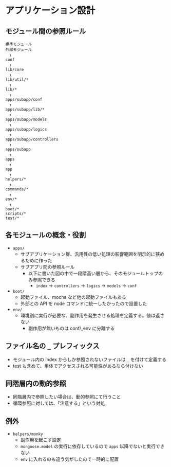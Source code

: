 # アプリケーション設計

## モジュール間の参照ルール
```
標準モジュール
外部モジュール
　↑
conf
　↑
lib/core
　↑
lib/util/*
　↑
lib/*
　↑
apps/subapp/conf
　↑
apps/subapp/lib/*
　↑
apps/subapp/models
　↑
apps/subapp/logics
　↑
apps/subapp/controllers
　↑
apps/subapp
　↑
apps
　↑
app
　↑
helpers/*
　↑
commands/*
　↑
env/*
　↑
boot/*
scripts/*
test/*
```


## 各モジュールの概念・役割
- `apps/`
  - サブアプリケーション群、汎用性の低い処理の影響範囲を明示的に狭めるために作った
  - サブアプリ間の参照ルール
    - 以下に書いた図の中で一段階高い層から、そのモジュールトップのみ参照できる
      - `index` -> `controllers` -> `logics` -> `models` -> `conf`
- `boot/`
  - 起動ファイル、mocha など他の起動ファイルもある
  - 外部との API を node コマンドに統一したかったので設置した
- `env/`
  - 環境別に実行が必要な、副作用を発生させる処理を定義する。値は返さない
    - 副作用が無いものは conf/_env に分離する


## ファイル名の `_` プレフィックス
- モジュール内の index からしか参照されないファイルは `_` を付けて定義する
- test も含めて、単体でアクセスされる可能性があるなら付けない


## 同階層内の動的参照
- 同階層内で参照したい場合は、動的参照にて行うこと
- 循環参照に対しては、「注意する」という対処


## 例外
- `helpers/monky`
  - 副作用を起こす設定
  - `mongoose.model` の実行に依存しているので `apps` 以降でないと実行できない
  - `env` に入れるのも違う気がしたので一時的に配置
